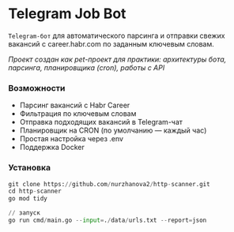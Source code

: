 # Telegram Job Bot

`Telegram-бот` для автоматического парсинга и отправки свежих вакансий с career.habr.com по заданным ключевым словам.

*Проект создан как pet-проект для практики: архитектуры бота, парсинга, планировщика (cron), работы с API*

### Возможности
- Парсинг вакансий с Habr Career
- Фильтрация по ключевым словам
- Отправка подходящих вакансий в Telegram-чат
- Планировщик на CRON (по умолчанию — каждый час)
- Простая настройка через .env
- Поддержка Docker

### Установка
```python
git clone https://github.com/nurzhanova2/http-scanner.git
cd http-scanner
go mod tidy

// запуск
go run cmd/main.go --input=./data/urls.txt --report=json
```